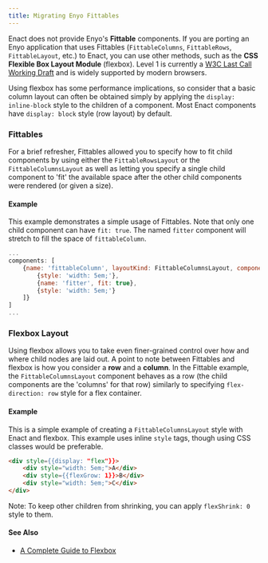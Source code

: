 ```yaml
---
title: Migrating Enyo Fittables
---
```


Enact does not provide Enyo's **Fittable** components.  If you are porting an Enyo application that uses
Fittables (`FittableColumns`, `FittableRows`, `FittableLayout`, etc.) to Enact, you can use other methods,
such as the **CSS Flexible Box Layout Module** (flexbox).  Level 1 is currently a [W3C Last Call Working Draft](https://www.w3.org/Consortium/Process-20010208/tr.html#last-call) and is widely supported by modern browsers.

Using flexbox has some performance implications, so consider that a basic column layout can often be
obtained simply by applying the `display: inline-block` style to the children of a component.  Most Enact
components have `display: block` style (row layout) by default.

### Fittables

For a brief refresher, Fittables allowed you to specify how to fit child components by using either the
`FittableRowsLayout` or the `FittableColumnsLayout` as well as letting you specify a single child
component to 'fit' the available space after the other child components were rendered (or given a size).

#### Example

This example demonstrates a simple usage of Fittables.  Note that only one child component can have
`fit: true`.  The named `fitter` component will stretch to fill the space of `fittableColumn`.
```js
...
components: [
	{name: 'fittableColumn', layoutKind: FittableColumnsLayout, components: [
		{style: 'width: 5em;'},
		{name: 'fitter', fit: true},
		{style: 'width: 5em;'}
	]}
]
...
```

### Flexbox Layout

Using flexbox allows you to take even finer-grained control over how and where child nodes are laid out.
A point to note between Fittables and flexbox is how you consider a **row** and a **column**.  In the
Fittable example, the `FittableColumnsLayout` component behaves as a row (the child components are the
'columns' for that row) similarly to specifying `flex-direction: row` style for a flex container.

#### Example

This is a simple example of creating a `FittableColumnsLayout` style with Enact and flexbox. This
example uses inline `style` tags, though using CSS classes would be preferable.
```html
<div style={{display: "flex"}}>
	<div style="width: 5em;">A</div>
	<div style={{flexGrow: 1}}>B</div>
	<div style="width: 5em;">C</div>
</div>
```
Note: To keep other children from shrinking, you can apply `flexShrink: 0` style to them.

#### See Also
*   [A Complete Guide to Flexbox](https://css-tricks.com/snippets/css/a-guide-to-flexbox/)

